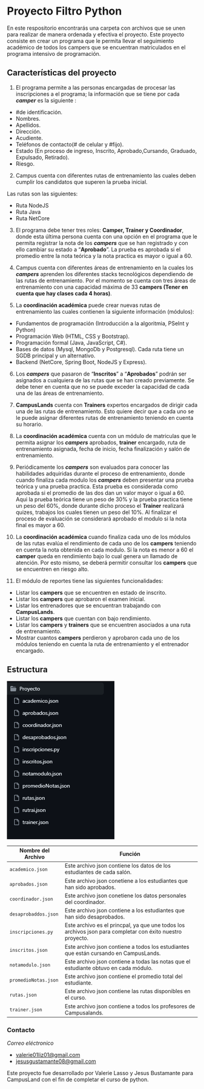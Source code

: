 # Proyecto Filtro Python

En este respositorio encontrarás una carpeta con archivos que se unen para realizar de manera ordenada y efectiva el proyecto.
Este proyecto consiste en crear un programa que le permita llevar el seguimiento académico de todos los campers que se encuentran matriculados en el programa intensivo de programación.

## Características del proyecto

1. El programa  permite a las personas encargadas de procesar las inscripciones
a el programa; la información que se tiene por cada ***camper*** es la siguiente : 

- #de identificación.
- Nombres.
- Apellidos.
- Dirección.
- Acudiente.
- Teléfonos de contacto(# de celular y #fijo).
- Estado (En proceso de ingreso, Inscrito, Aprobado,Cursando, Graduado, Expulsado, Retirado).
- Riesgo.

2. Campus cuenta con diferentes rutas de entrenamiento las cuales deben cumplir los candidatos que superen la prueba inicial. 

Las rutas son las siguientes: 

- Ruta NodeJS
- Ruta Java
- Ruta NetCore

3. El programa debe tener tres roles: **Camper, Trainer y Coordinador**, donde esta última persona cuenta con una opción en el programa que le permita registrar la nota de los ***campers*** que se han registrado y con ello cambiar su estado a “**Aprobado**”. La prueba es aprobada si el promedio entre la nota teórica y la nota practica es mayor o igual a 60.

4. Campus cuenta con diferentes áreas de entrenamiento en la cuales los ***campers*** aprenden los diferentes stacks tecnológicos dependiendo de las rutas de entrenamiento. Por el momento se cuenta con tres áreas de entrenamiento con una capacidad máxima de 33 **campers (Tener en cuenta que hay clases cada 4 horas)**.

5. La **coordinación académica** puede crear nuevas rutas de entrenamiento las cuales contienen la siguiente información (módulos):
- Fundamentos de programación (Introducción a la algoritmia, PSeInt y Python)
- Programación Web (HTML, CSS y Bootstrap).
- Programación formal (Java, JavaScript, C#).
- Bases de datos (Mysql, MongoDb y Postgresql). Cada ruta tiene un SGDB principal y un alternativo.
- Backend (NetCore, Spring Boot, NodeJS y Express).

6. Los ***campers*** que pasaron de “**Inscritos**” a “**Aprobados**” podrán ser asignados a cualquiera de las rutas que se han creado previamente. Se debe tener en cuenta que no se puede exceder la capacidad de cada una de las áreas de entrenamiento.

7. **CampusLands** cuenta con **Trainers** expertos encargados de dirigir cada una de las rutas de entrenamiento. Esto quiere decir que a cada uno se le puede asignar diferentes rutas de entrenamiento teniendo en cuenta su horario.

8. La **coordinación académica** cuenta con un módulo de matriculas que le permita
asignar los ***campers*** aprobados, **trainer** encargado, ruta de entrenamiento asignada, fecha de inicio, fecha finalización y salón de entrenamiento.

9. Periódicamente los ***campers*** son evaluados para conocer las habilidades adquiridas durante el proceso de entrenamiento, donde cuando finaliza cada modulo los ***campers*** deben presentar una prueba teórica y una prueba practica. Esta prueba es considerada como aprobada si el promedio de las dos dan un valor mayor o igual a 60. Aqui la prueba teórica tiene un peso de 30% y la prueba practica tiene un peso del 60%, donde durante dicho proceso el **Trainer** realizará quizes, trabajos los cuales tienen un peso del 10%. Al finalizar el proceso de evaluación se considerará aprobado el modulo si la nota final es mayor a 60.

10. La **coordinación académica** cuando finaliza cada uno de los módulos de las rutas
evalúa el rendimiento de cada uno de los **campers** teniendo en cuenta la nota obtenida en cada modulo. Si la nota es menor a 60 el **camper** queda en rendimiento bajo lo cual genera un llamado de atención. Por esto mismo, se deberá permitir consultar los **campers** que se encuentren en riesgo alto.

11. El módulo de reportes tiene las siguientes funcionalidades:
- Listar los **campers** que se encuentren en estado de inscrito.
- Listar los **campers** que aprobaron el examen inicial.
- Listar los entrenadores que se encuentran trabajando con **CampusLands**.
- Listar los **campers** que cuentan con bajo rendimiento.
- Listar los **campers** y **trainers** que se encuentren asociados a una ruta de entrenamiento.
- Mostrar cuantos **campers** perdieron y aprobaron cada uno de los módulos teniendo en cuenta la ruta de entrenamiento y el entrenador encargado.

## Estructura

![alt text](image.png)

|Nombre del Archivo|Función|
|--|--|
|```academico.json```| Este archivo json contiene los datos de los estudiantes de cada salón.|
|```aprobados.json```| Este archivo json conetiene a los estudiantes que han sido aprobados.|
|```coordinador.json```| Este archivo json conetiene los datos personales del coordinador.|
|```desaprobaddos.json```| Este archivo json contiene a los estudiantes que han sido desaprobados.|
|```inscripciones.py```| Este archivo es el princpal, ya que une todos los archivos json para completar con éxito nuestro proyecto.|
|```inscritos.json```| Este archivo json contiene a todos los estudiantes que están cursando en CampusLands.|
|```notamodulo.json```| Este archivo json contiene a todas las notas que el estudiante obtuvo en cada módulo.|
|```promedioNotas.json```| Este archivo json contiene el promedio total del estudiante.|
|```rutas.json```| Este archivo json contiene las rutas disponibles en el curso.|
|```trainer.json```| Este archivo json contiene a todos los profesores de Campusalands.|

### Contacto
*Correo eléctronico*
* valerie01liz01@gmail.com
* jesusgustamante08@gmail.com

Este proyecto fue desarrollado por Valerie Lasso y Jesus Bustamante para CampusLand con el fin de completar el curso de python.
